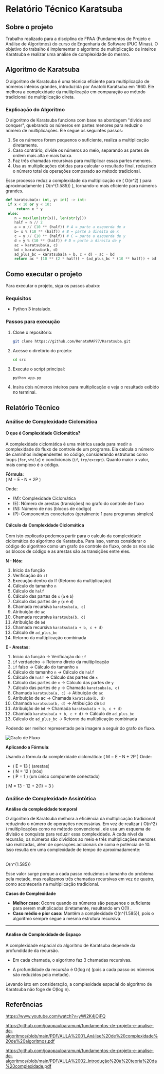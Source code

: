 # Relatório Técnico Karatsuba
## Sobre o projeto
Trabalho realizado para a disciplina de FPAA (Fundamentos de Projeto e Análise de Algoritmos) do curso de Engenharia de Software (PUC Minas). O objetivo do trabalho é implementar o algoritmo de multiplicação de inteiros Karatsuba e realizar uma análise de complexidade do mesmo.

## Algoritmo de Karatsuba

O algoritmo de Karatsuba é uma técnica eficiente para multiplicação de números
inteiros grandes, introduzida por Anatolii Karatsuba em 1960. Ele melhora a
complexidade da multiplicação em comparação ao método tradicional de
multiplicação direta.

### Explicação do Algoritmo
O algoritmo de Karatsuba funciona com base na abordagem "divide and conquer", quebrando os números em partes menores para reduzir o número de multiplicações. Ele segue os seguintes passos:
1. Se os números forem pequenos o suficiente, realiza a multiplicação diretamente.
2. Caso contrário, divide os números ao meio, separando as partes de ordem mais alta e mais baixa.
3. Faz três chamadas recursivas para multiplicar essas partes menores.
4. Usa as multiplicações obtidas para calcular o resultado final, reduzindo o número total de operações comparado ao método tradicional.

Esse processo reduz a complexidade da multiplicação de \( O(n^2) \) para aproximadamente \( O(n^{1.585}) \), tornando-o mais eficiente para números grandes.


```python
def karatsuba(x: int, y: int) -> int:
 if x < 10 or y < 10:
     return x * y
 else:
    n = max(len(str(x)), len(str(y)))
    half = n // 2
    a = x // (10 ** (half)) # A = parte a esquerda de x
    b= x % (10 ** (half)) # B = parte a direita de x
    c = y // (10 ** (half)) # C = parte a esquerda de y
    d = y % (10 ** (half)) # D = parte a direita de y
    ac = karatsuba(a, c)
    bd = karatsuba(b, d)
    ad_plus_bc = karatsuba(a + b, c + d) - ac - bd
    return ac * (10 ** (2 * half)) + (ad_plus_bc * (10 ** half)) + bd   
```


## Como executar o projeto
Para executar o projeto, siga os passos abaixo:

### **Requisitos**
- Python 3 instalado.

### **Passos para execução**
1. Clone o repositório:
   ```bash
   git clone https://github.com/RenatoMAP77/Karatsuba.git
   ```
2. Acesse o diretório do projeto:
   ```bash
   cd src
   ```
3. Execute o script principal:
   ```bash
   python app.py
   ```
4. Insira dois números inteiros para multiplicação e veja o resultado exibido no terminal.


## Relatório Técnico

### Análise de Complexidade Ciclomática

#### O que é Complexidade Ciclomática?

A complexidade ciclomática é uma métrica usada para medir a complexidade do fluxo de controle de um programa. Ela calcula o número de caminhos independentes no código, considerando estruturas como loops (`for`, `while`) e condicionais (`if`, `try/except`). Quanto maior o valor, mais complexo é o código.

**Fórmula:**  
\(
M = E - N + 2P
\)  

Onde:  
- \(M\): Complexidade Ciclomática  
- \(E\): Número de arestas (transições) no grafo do controle de fluxo  
- \(N\): Número de nós (blocos de código)  
- \(P\): Componentes conectados (geralmente 1 para programas simples)  

#### Cálculo da Complexidade Ciclomática

Com isto explicado podemos partir para o calculo da complexidade ciclomática do algoritmo de Karatsuba. Para isso, vamos considerar o código do algoritmo como um grafo de controle de fluxo, onde os nós são os blocos de código e as arestas são as transições entre eles.

**N - Nós:**
1. Inicio da função
2. Verificação do `if`
3. Execução dentro do If (Retorno da multiplicação)
4. Cálculo do tamanho `n`
5. Cálculo de `half`
6. Cálculo das partes de `x` (`a` e `b`)
7. Cálculo das partes de `y` (`c` e `d`)
8. Chamada recursiva `karatsuba(a, c)`
9. Atribuição de `ac`
10. Chamada recursiva `karatsuba(b, d)`
11. Atribuição de `bd`
10. Chamada recursiva `karatsuba(a + b, c + d)`
11. Cálculo de `ad_plus_bc`
12. Retorno da multiplicação combinada

**E - Arestas:**
1. Início da função → Verificação do `if`
2. `if` verdadeiro → Retorno direto da multiplicação
3. `if` falso → Cálculo do tamanho `n`
4. Cálculo do tamanho `n` → Cálculo de `half`
5. Cálculo de `half` → Cálculo das partes de `x`
6. Cálculo das partes de `x` → Cálculo das partes de `y`
7. Cálculo das partes de `y` → Chamada `karatsuba(a, c)`
8. Chamada `karatsuba(a, c)` → Atibuição de `ac`
9. Atribuição de ac → Chamada `karatsuba(b, d)`
10. Chamada `karatsuba(b, d)` → Atribuição de `bd`
11. Atribuição de `bd` → Chamada `karatsuba(a + b, c + d)`
12. Chamada `karatsuba(a + b, c + d)` → Cálculo de `ad_plus_bc`
13. Cálculo de `ad_plus_bc` → Retorno da multiplicação combinada


Podendo ser melhor representado pela imagem a seguir do grafo de fluxo.

![Grafo de Fluxo](Diagrama_karatsuba.jpg)

**Aplicando a Fórmula:**

Usando a fórmula da complexidade ciclomática:
\(
M = E - N + 2P
\)
Onde:
- \( E = 13 \) (arestas)
- \( N = 12 \) (nós)
- \( P = 1 \) (um único componente conectado)

\(
M = 13 - 12 + 2(1) = 3
\)

### Análise de Complexidade Assintótica

 **Análise da complexidade temporal**

O algoritmo de Karatsuba melhora a eficiência da multiplicação tradicional reduzindo o número de operações necessárias. Em vez de realizar \( O(n^2) \) multiplicações como no método convencional, ele usa um esquema de divisão e conquista para reduzir essa complexidade. A cada nível da recursão, os números são divididos ao meio e três multiplicações menores são realizadas, além de operações adicionais de soma e potência de 10. Isso resulta em uma complexidade de tempo de aproximadamente:

\
O(n^{1.585})


Esse valor surge porque a cada passo reduzimos o tamanho do problema pela metade, mas realizamos três chamadas recursivas em vez de quatro, como aconteceria na multiplicação tradicional.

**Casos de Complexidade**
- **Melhor caso:** Ocorre quando os números são pequenos o suficiente para serem multiplicados diretamente, resultando em  O(1) .
- **Caso médio e pior caso:** Mantêm a complexidade  O(n^{1.585}), pois o algoritmo sempre segue a mesma estrutura recursiva.

---


#### Analise de Complexidade de Espaço



A complexidade espacial do algoritmo de Karatsuba depende da profundidade da recursão.

- Em cada chamada, o algoritmo faz 3 chamadas recursivas.

- A profundidade da recursão é O(log n) (pois a cada passo os números são reduzidos pela metade).

 Levando isto em consideração, a complexidade espacial do algoritmo de Karatsuba não foge de O(log n).

## Referências
https://www.youtube.com/watch?v=yWI2K4jOjFQ

https://github.com/joaopauloaramuni/fundamentos-de-projeto-e-analise-de-algoritmos/blob/main/PDF/AULA%2001_Análise%20de%20complexidade%20de%20algoritmos.pdf

https://github.com/joaopauloaramuni/fundamentos-de-projeto-e-analise-de-algoritmos/blob/main/PDF/AULA%2002_Introdução%20à%20teoria%20da%20complexidade.pdf